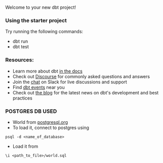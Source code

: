 Welcome to your new dbt project!

### Using the starter project

Try running the following commands:
- dbt run
- dbt test


### Resources:
- Learn more about dbt [in the docs](https://docs.getdbt.com/docs/introduction)
- Check out [Discourse](https://discourse.getdbt.com/) for commonly asked questions and answers
- Join the [chat](https://community.getdbt.com/) on Slack for live discussions and support
- Find [dbt events](https://events.getdbt.com) near you
- Check out [the blog](https://blog.getdbt.com/) for the latest news on dbt's development and best practices

### POSTGRES DB USED
- World from [postgresql.org](https://www.postgresql.org/ftp/projects/pgFoundry/dbsamples/world/world-1.0/)
- To load it, connect to postgres using

```psql -d <name_of_database>```
- Load it from 

```\i <path_to_file>/world.sql```